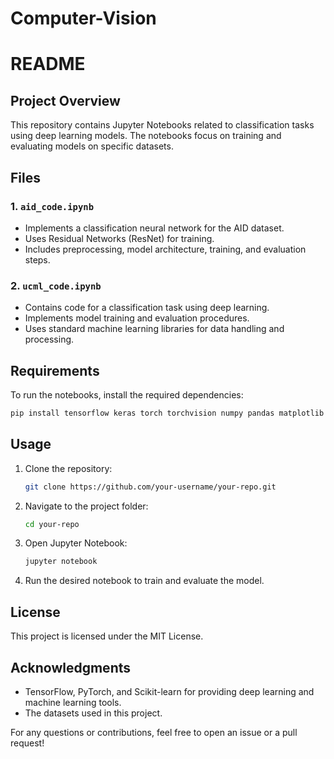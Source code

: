 # Computer-Vision

# README

## Project Overview
This repository contains Jupyter Notebooks related to classification tasks using deep learning models. The notebooks focus on training and evaluating models on specific datasets.

## Files

### 1. `aid_code.ipynb`
- Implements a classification neural network for the AID dataset.
- Uses Residual Networks (ResNet) for training.
- Includes preprocessing, model architecture, training, and evaluation steps.

### 2. `ucml_code.ipynb`
- Contains code for a classification task using deep learning.
- Implements model training and evaluation procedures.
- Uses standard machine learning libraries for data handling and processing.

## Requirements
To run the notebooks, install the required dependencies:
```bash
pip install tensorflow keras torch torchvision numpy pandas matplotlib scikit-learn
```

## Usage
1. Clone the repository:
   ```bash
   git clone https://github.com/your-username/your-repo.git
   ```
2. Navigate to the project folder:
   ```bash
   cd your-repo
   ```
3. Open Jupyter Notebook:
   ```bash
   jupyter notebook
   ```
4. Run the desired notebook to train and evaluate the model.

## License
This project is licensed under the MIT License.

## Acknowledgments
- TensorFlow, PyTorch, and Scikit-learn for providing deep learning and machine learning tools.
- The datasets used in this project.

For any questions or contributions, feel free to open an issue or a pull request!

